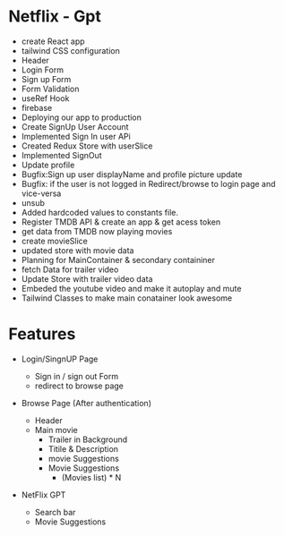 
# Netflix - Gpt

- create React app
- tailwind CSS configuration
- Header
- Login Form
- Sign up Form
- Form Validation
- useRef Hook
- firebase
- Deploying our app to production
- Create SignUp User Account
- Implemented Sign In user APi
- Created Redux Store with userSlice
- Implemented SignOut
- Update profile
- Bugfix:Sign up user displayName and profile picture update
- Bugfix: if the user is not logged in Redirect/browse to login page and vice-versa
- unsub
- Added hardcoded values to constants file.
- Register TMDB API & create an app & get acess token
- get data from TMDB now playing movies
- create movieSlice
- updated store with movie data
- Planning for MainContainer & secondary containiner
- fetch Data for trailer video
- Update Store with trailer video data
- Embeded the youtube video and make it autoplay and mute
- Tailwind Classes to make main conatainer look awesome

# Features

- Login/SingnUP Page
    - Sign in / sign out Form
    - redirect to browse page


- Browse Page (After authentication)
    - Header
    - Main movie
        - Trailer in Background
        - Titile & Description
        - movie Suggestions
        - Movie Suggestions
            - (Movies list) * N


- NetFlix GPT
    - Search bar
    - Movie Suggestions




